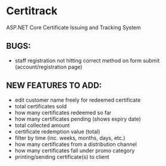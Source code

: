 # Certitrack
ASP.NET Core Certificate Issuing and Tracking System

## BUGS:
- staff registration not hitting correct method on form submit (account/registration page)

## NEW FEATURES TO ADD:	
- edit customer name freely for redeemed certificate
- total certificates sold
- how many certificates redeemed so far
- how many certificates pending (shows expiry date)
- total collected amount
- certificate redemption value (total)
- filter by time (inc. weeks, months, days, etc.)
- how many certificates from a distribution channel
- how many certificates fall under promo category
- printing/sending certificate(s) to client